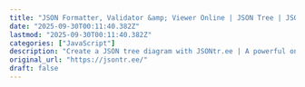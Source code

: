 ```yaml
---
title: "JSON Formatter, Validator &amp; Viewer Online | JSON Tree | JSONtr.eegithub"
date: "2025-09-30T00:11:40.382Z"
lastmod: "2025-09-30T00:11:40.382Z"
categories: ["JavaScript"]
description: "Create a JSON tree diagram with JSONtr.ee | A powerful online tool to format, validate, and visualize your JSON data. Easily debug, clean, and explore your JSON with our user-friendly interface."
original_url: "https://jsontr.ee/"
draft: false
---
```

